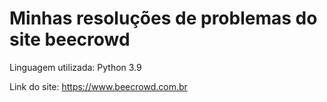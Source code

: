 # Minhas resoluções de problemas do site beecrowd

Linguagem utilizada: Python 3.9

Link do site: https://www.beecrowd.com.br
